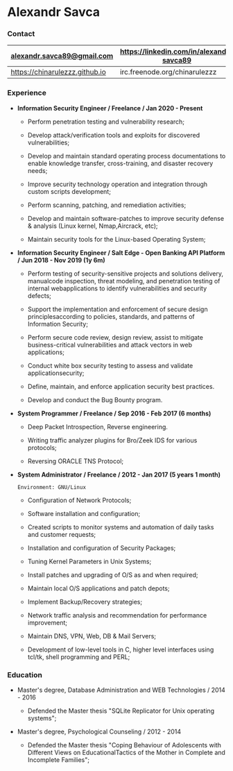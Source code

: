 # Alexandr Savca

### Contact

| alexandr.savca89@gmail.com     | https://linkedin.com/in/alexandr-savca89 |
|--------------------------------|------------------------------------------|
| https://chinarulezzz.github.io | irc.freenode.org/chinarulezzz            |

### Experience

* **Information Security Engineer / Freelance / Jan 2020 - Present**

    - Perform penetration testing and vulnerability research;
    
    - Develop attack/verification tools and exploits for discovered vulnerabilities;
    
    - Develop and maintain standard operating process documentations to enable knowledge transfer, cross-training, and disaster recovery needs;
    
    - Improve security technology operation and integration through custom scripts development;
    
    - Perform scanning, patching, and remediation activities;
    
    - Develop and maintain software-patches to improve security defense & analysis (Linux kernel, Nmap,Aircrack, etc);
    
    - Maintain security tools for the Linux-based Operating System;

* **Information Security Engineer / Salt Edge - Open Banking API Platform / Jun 2018 - Nov 2019 (1y 6m)**

    - Perform testing of security-sensitive projects and solutions delivery, manualcode inspection, threat modeling, and penetration testing of internal webapplications to identify vulnerabilities and security defects;
    
    - Support the implementation and enforcement of secure design principlesaccording to policies, standards, and patterns of Information Security;
    
    - Perform secure code review, design review, assist to mitigate business-critical vulnerabilities and attack vectors in web applications;
    
    - Conduct white box security testing to assess and validate applicationsecurity;
    
    - Define, maintain, and enforce application security best practices.
    
    - Develop and conduct the Bug Bounty program.
    
* **System Programmer / Freelance / Sep 2016 - Feb 2017 (6 months)**

    - Deep Packet Introspection, Reverse engineering.
    
    - Writing traffic analyzer plugins for Bro/Zeek IDS for various protocols;
    
    - Reversing ORACLE TNS Protocol;
    
* **System Administrator / Freelance / 2012 - Jan 2017 (5 years 1 month)**

      Environment: GNU/Linux

    - Configuration of Network Protocols;
    
    - Software installation and configuration;
    
    - Created scripts to monitor systems and automation of daily tasks and customer requests;
    
    - Installation and configuration of Security Packages;
    
    - Tuning Kernel Parameters in Unix Systems;
    
    - Install patches and upgrading of O/S as and when required;
    
    - Maintain local O/S applications and patch depots;
    
    - Implement Backup/Recovery strategies;
    
    - Network traffic analysis and recommendation for performance improvement;
    
    - Maintain DNS, VPN, Web, DB & Mail Servers;
    
    - Development of low-level tools in C, higher level interfaces using tcl/tk, shell programming and PERL;

### Education

* Master's degree, Database Administration and WEB Technologies / 2014 - 2016

    - Defended the Master thesis "SQLite Replicator for Unix operating systems";

* Master's degree, Psychological Counseling / 2012 - 2014

    - Defended the Master thesis "Сoping Behaviour of Adolescents with Different Views on EducationalTactics of the Mother in Complete and Incomplete Families";
